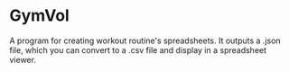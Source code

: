 # GymVol
A program for creating workout routine's spreadsheets. It outputs a .json file, which you can convert to a .csv file and display in a spreadsheet viewer.